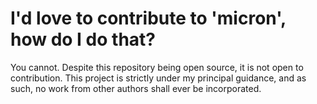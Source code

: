 # I'd love to contribute to 'micron', how do I do that?

You cannot. Despite this repository being open source, it is not open to contribution. This project is strictly under my principal guidance, and as such, no work from other authors shall ever be incorporated.
